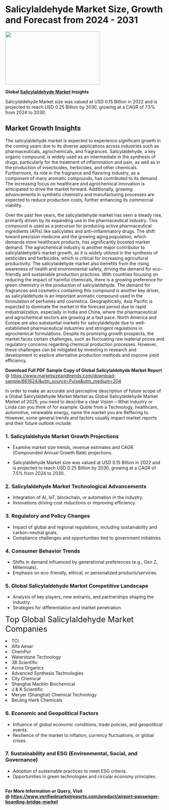 <H1>Salicylaldehyde Market Size, Growth and Forecast from 2024 - 2031</H1><img class="aligncenter size-medium wp-image-584254" src="https://thirdeyenews.in/wp-content/uploads/2024/09/Global-Market-Research-300x168.jpeg" alt="" width="300" height="168" /><p><strong>Global&nbsp;<a href="https://www.marketsizeandtrends.com/download-sample/661624/&amp;utm_source=Pulse&amp;utm_medium=204">Salicylaldehyde Market</a> Insights</strong></p><p>Salicylaldehyde Market size was valued at USD 0.15 Billion in 2022 and is projected to reach USD 0.25 Billion by 2030, growing at a CAGR of 7.5% from 2024 to 2030.</p><p><h2>Market Growth Insights</h2> <p>The salicylaldehyde market is expected to experience significant growth in the coming years due to its diverse applications across industries such as pharmaceuticals, agrochemicals, and fragrances. Salicylaldehyde, a key organic compound, is widely used as an intermediate in the synthesis of drugs, particularly for the treatment of inflammation and pain, as well as in the production of insecticides, herbicides, and other chemicals. Furthermore, its role in the fragrance and flavoring industry, as a component of many aromatic compounds, has contributed to its demand. The increasing focus on healthcare and agrochemical innovation is anticipated to drive the market forward. Additionally, growing advancements in synthetic chemistry and manufacturing processes are expected to reduce production costs, further enhancing its commercial viability. </p> <p>Over the past few years, the salicylaldehyde market has seen a steady rise, primarily driven by its expanding use in the pharmaceutical industry. This compound is used as a precursor for producing active pharmaceutical ingredients (APIs) like salicylates and anti-inflammatory drugs. The shift toward precision medicine and the growing aging population, which demands more healthcare products, has significantly boosted market demand. The agrochemical industry is another major contributor to salicylaldehyde’s market growth, as it is widely utilized in the synthesis of pesticides and herbicides, which is critical for increasing agricultural productivity. The salicylaldehyde market also benefits from the rising awareness of health and environmental safety, driving the demand for eco-friendly and sustainable production practices. With countries focusing on reducing the impact of harmful chemicals, there is a growing preference for green chemistry in the production of salicylaldehyde. The demand for fragrances and cosmetics containing this compound is another key driver, as salicylaldehyde is an important aromatic compound used in the formulation of perfumes and cosmetics. Geographically, Asia Pacific is expected to dominate the market in the forecast period due to rapid industrialization, especially in India and China, where the pharmaceutical and agrochemical sectors are growing at a fast pace. North America and Europe are also substantial markets for salicylaldehyde due to well-established pharmaceutical industries and stringent regulations in agrochemical formulations. Despite its promising growth prospects, the market faces certain challenges, such as fluctuating raw material prices and regulatory concerns regarding chemical production processes. However, these challenges can be mitigated by investing in research and development to explore alternative production methods and improve yield efficiency. </p><p><span class=""><strong>Download Full PDF Sample Copy of Global Salicylaldehyde Market Report</strong> @ <a href="https://www.marketsizeandtrends.com/download-sample/661624/&amp;utm_source=Pulse&amp;utm_medium=204" target="_blank">https://www.marketsizeandtrends.com/download-sample/661624/&amp;utm_source=Pulse&amp;utm_medium=204</a></span></p><p>In order to make an accurate and perceptive description of future scope of a Global&nbsp;Salicylaldehyde Market Market as Global&nbsp;Salicylaldehyde Market Market of 2025, you need to describe a clear Vision &ndash; What Industry or Linda can you think of for example: Quote from a Technology, healthcare, automotive, renewable energy, name the market you are Reffering to. However, some general trends and factors usually impact market reports and their future outlook include:</p><h3>1.&nbsp;<strong>Salicylaldehyde Market Growth Projections</strong></h3><ul><li>Examine market size trends, revenue estimates and CAGR (Compounded Annual Growth Rate) projections.</li><li><p>Salicylaldehyde Market size was valued at USD 0.15 Billion in 2022 and is projected to reach USD 0.25 Billion by 2030, growing at a CAGR of 7.5% from 2024 to 2030.</p></li></ul><h3>2.&nbsp;<strong>Salicylaldehyde Market Technological Advancements</strong></h3><ul><li>Integration of AI, IoT, blockchain, or automation in the industry.</li><li>Innovations driving cost reductions or improving efficiency.</li></ul><h3>3.&nbsp;<strong>Regulatory and Policy Changes</strong></h3><ul><li>Impact of global and regional regulations, including sustainability and carbon-neutral goals.</li><li>Compliance challenges and opportunities tied to government initiatives.</li></ul><h3>4.&nbsp;<strong>Consumer Behavior Trends</strong></h3><ul><li>Shifts in demand influenced by generational preferences (e.g., Gen Z, Millennials).</li><li>Emphasis on eco-friendly, ethical, or personalized products/services.</li></ul><h3>5.&nbsp;<strong>Global Salicylaldehyde Market Competitive Landscape</strong></h3><ul><li>Analysis of key players, new entrants, and partnerships shaping the industry.</li><li>Strategies for differentiation and market penetration.</li></ul><p data-pm-slice="1 1 []"><span style="color: inherit; font-family: inherit; font-size: 25px;">Top Global Salicylaldehyde Market Companies</span></p><div class="" data-test-id=""><p><li>TCI</li><li> Alfa Aesar</li><li> ChemPur</li><li> Waterstone Technology</li><li> 3B Scientific</li><li> Acros Organics</li><li> Advanced Synthesis Technologies</li><li> City Chemical</li><li> Shanghai Macklin Biochemical</li><li> J & K Scientific</li><li> Meryer (Shanghai) Chemical Technology</li><li> BeiJing Hwrk Chemicals</li></p></div><h3>6.&nbsp;<strong>Economic and Geopolitical Factors</strong></h3><ul><li>Influence of global economic conditions, trade policies, and geopolitical events.</li><li>Resilience of the market to inflation, currency fluctuations, or global crises.</li></ul><h3>7.&nbsp;<strong>Sustainability and ESG (Environmental, Social, and Governance)</strong></h3><ul><li>Adoption of sustainable practices to meet ESG criteria.</li><li>Opportunities in green technologies and circular economy principles.</li></ul><h2><strong style="font-size: 14px;">For More Information or Query, Visit @&nbsp;</strong><a style="background-color: #ffffff; font-size: 14px;" href="https://www.marketsizeandtrends.com/report/salicylaldehyde-market/" target="_blank">https://www.verifiedmarketreports.com/product/airport-passenger-boarding-bridge-market</a></h2>
